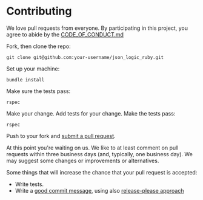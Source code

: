 # Contributing

We love pull requests from everyone. By participating in this project, you
agree to abide by the [CODE_OF_CONDUCT.md](CODE_OF_CONDUCT.md)

Fork, then clone the repo:

    git clone git@github.com:your-username/json_logic_ruby.git

Set up your machine:

    bundle install

Make sure the tests pass:

    rspec

Make your change. Add tests for your change. Make the tests pass:

    rspec

Push to your fork and [submit a pull request][pr].

[pr]: https://github.com/useful-libs/json_logic_ruby/compare/

At this point you're waiting on us. We like to at least comment on pull requests
within three business days (and, typically, one business day). We may suggest
some changes or improvements or alternatives.

Some things that will increase the chance that your pull request is accepted:

* Write tests.
* Write a [good commit message][commit], using also [release-please approach][release-please]

[commit]: http://tbaggery.com/2008/04/19/a-note-about-git-commit-messages.html
[release-please]: https://github.com/googleapis/release-please
